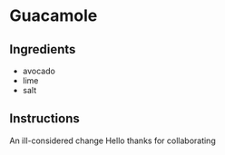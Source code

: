 # Guacamole
## Ingredients
* avocado
* lime
* salt
## Instructions
An ill-considered change
Hello
thanks for collaborating
